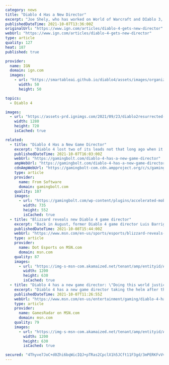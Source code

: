 ```yaml
---
category: news
title: "Diablo 4 Has a New Director"
excerpt: "Joe Shely, who has worked on World of Warcraft and DIablo 3, has taken over as director of Diablo 4. In today's Diablo 4 quarterly update, Shely said he is honored to continue the vision of the next ..."
publishedDateTime: 2021-10-07T13:36:00Z
originalUrl: "https://www.ign.com/articles/diablo-4-gets-new-director"
webUrl: "https://www.ign.com/articles/diablo-4-gets-new-director"
type: article
quality: 127
heat: 187
published: true

provider:
  name: IGN
  domain: ign.com
  images:
    - url: "https://smartableai.github.io/diablo4/assets/images/organizations/ign.com-50x50.jpg"
      width: 50
      height: 50

topics:
  - Diablo 4

images:
  - url: "https://assets-prd.ignimgs.com/2021/09/23/diablo2resurrected-review-blogroll-1632425763245.jpg?width=1280"
    width: 1280
    height: 720
    isCached: true

related:
  - title: "Diablo 4 Has a New Game Director"
    excerpt: "Diablo 4 lost two of its leads not that long ago when it was confirmed that game director Luis Barriga and lead designer Jesse McCree had been let go from the company. Now, a replacement for the ..."
    publishedDateTime: 2021-10-07T16:03:00Z
    webUrl: "https://gamingbolt.com/diablo-4-has-a-new-game-director"
    ampWebUrl: "https://gamingbolt.com/diablo-4-has-a-new-game-director/amp"
    cdnAmpWebUrl: "https://gamingbolt-com.cdn.ampproject.org/c/s/gamingbolt.com/diablo-4-has-a-new-game-director/amp"
    type: article
    provider:
      name: From Software
      domain: gamingbolt.com
    quality: 107
    images:
      - url: "https://gamingbolt.com/wp-content/plugins/accelerated-mobile-pages/images/SD-default-image.png"
        width: 735
        height: 552
        isCached: true
  - title: "Blizzard reveals new Diablo 4 game director"
    excerpt: "Back in August, former Diablo 4 game director Luis Barriga was let go from Blizzard along with the game’s lead designer, Jesse McCree. In an email to Kotaku, Blizzard confirmed that Barriga and McCree ..."
    publishedDateTime: 2021-10-08T15:44:00Z
    webUrl: "https://www.msn.com/en-us/sports/esports/blizzard-reveals-new-diablo-4-game-director/ar-AAPicqX"
    type: article
    provider:
      name: Dot Esports on MSN.com
      domain: msn.com
    quality: 87
    images:
      - url: "https://img-s-msn-com.akamaized.net/tenant/amp/entityid/AAPiaUJ.img?h=630&w=1200&m=6&q=60&o=t&l=f&f=jpg&x=401&y=239"
        width: 1200
        height: 630
        isCached: true
  - title: "Diablo 4 has a new game director: \"Doing this world justice is a solemn responsibility\""
    excerpt: "Diablo 4 has a new game director taking the helm after the project's previous leader left Blizzard. Joe Shely introduced himself in his new role in the latest quarterly Diablo 4 update, and while his ..."
    publishedDateTime: 2021-10-07T11:26:55Z
    webUrl: "https://www.msn.com/en-us/entertainment/gaming/diablo-4-has-a-new-game-director-doing-this-world-justice-is-a-solemn-responsibility/ar-AAPfvx4"
    type: article
    provider:
      name: GamesRadar on MSN.com
      domain: msn.com
    quality: 79
    images:
      - url: "https://img-s-msn-com.akamaized.net/tenant/amp/entityid/AAPfqdS.img?h=630&w=1200&m=6&q=60&o=t&l=f&f=jpg&x=510&y=175"
        width: 1200
        height: 630
        isCached: true

secured: "4Thyve7JoC+d0Zhi6bqWicIQJ+pTRas2CpclX1h5JCft11F3gd/3mPERKFvVvRbWaJYSs+f3a35L+Gx5znTmUSqNOv4bNBCeOVNkOGWwf6bnVeni0v/Z+a3bsjo7MKLzEGQ3NAekwBILMsj0WGOsEumhqB2Q4Do3wT5ogc/UM784ePsU+q7M5dPhFG1l8tJ8MTffZ8reml33myZdp3ECpcbSgo6TI4MEW3/lbwZGb/iUbB6IMzoMnUaUhX4KfDe3A3FzWZ8KBdbnmQeW91X0G8hfU1NlJI0fdhrPThEizqPAvAz8XrDHQJj5KX+VGjAtBAoFuh5cbnTtXeIw9Sk766A9MQyZQvWwZoBaMtOPI8c=;Q7C9jDdEulO5bwJq17K+4Q=="
---
```


